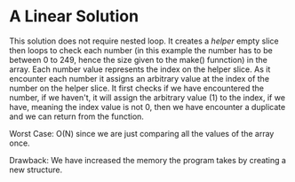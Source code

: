 # A Linear Solution

<!-- markdownlint-disable -->

This solution does not require nested loop. It creates a <em>helper</em> empty slice then loops to check each number (in this example the number has to be
between 0 to 249, hence the size given to the make() funnction) in the array. Each number value represents the index on the helper slice. As it encounter each number
it assigns an arbitrary value at the index of the number on the helper slice. It first checks if we have encountered the number, if we haven't, it will assign the
arbitrary value (1) to the index, if we have, meaning the index value is not 0, then we have encounter a duplicate and we can return from the function.

Worst Case: O(N) since we are just comparing all the values of the array once.

Drawback: We have increased the memory the program takes by creating a new structure.
